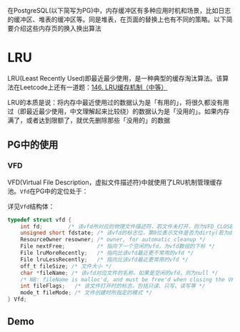 在PostgreSQL(以下简写为PG)中，内存缓冲区有多种应用时机和场景，比如日志的缓冲区、堆表的缓冲区等。同是堆表，在页面的替换上也有不同的策略。以下简要介绍这些内存页的换入换出算法

# LRU

LRU(Least Recently Used)即最近最少使用，是一种典型的缓存淘汰算法。该算法在Leetcode上还有一道题：[146. LRU缓存机制（中等）](https://leetcode-cn.com/problems/lru-cache/)

LRU的本质是说：将内存中最近使用过的数据认为是「有用的」，将很久都没有用过（即最近最少使用，中文理解起来比较绕）的数据认为是「没用的」。如果内存满了，或者达到限额了，就优先删除那些「没用的」的数据

## PG中的使用

### VFD

VFD(Virtual File Description，虚拟文件描述符)中就使用了LRU机制管理缓存池。`Vfd`在PG中的定位处于：



详见`Vfd`结构体：

```c
typedef struct vfd {
    int fd;        /* 该vfd所对应的物理文件描述符，若文件未打开，则为VFD_CLOSED */
    unsigned short fdstate; /* 该vfd的标志位，第0位表示文件是否为dirty(若为dirty，则需要在文件关闭前落盘)，第1位表示文件是否为临时文件(若为临时文件，则需要在关闭后删除) */
    ResourceOwner resowner; /* owner, for automatic cleanup */
    File nextFree;          /* 指向下一个空闲的vfd，为vfd数组的下标 */
    File lruMoreRecently;   /* 指向比该vfd最近更不常用的vfd */
    File lruLessRecently;   /* 指向比该vfd最近更常用的vfd */
    off_t fileSize; /* 文件大小 */
    char *fileName; /* 该vfd对应文件的名称，如果是空闲的vfd，则为null */
    /* NB: fileName is malloc'd, and must be free'd when closing the VFD */
    int fileFlags;   /* 该文件打开时的标志，包括只读、只写、读写等 */
    mode_t fileMode; /* 文件创建时所指定的模式 */
} Vfd;
```



## Demo

